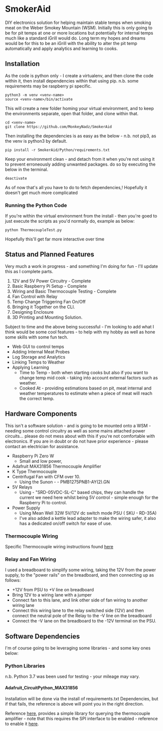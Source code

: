 


# SmokerAid

DIY electronics solution for helping maintain stable temps when smoking meat on the Weber Smokey Mountain (WSM). Initially this is only going to be for pit temps at one or more locations but potentially for internal temps much like a standard iGrill would do.  Long term my hopes and dreams would be for this to be an iGrill with the ability to alter the pit temp automatically and apply analytics and learning to cooks.

## Installation
As the code is python only - I create a virtualenv, and then clone the code within it, then install dependencies within that using pip. n.b. some requirements may be raspberry pi specific.

    python3 -m venv <venv-name>    
    source <venv-name>/bin/activate

This will create a new folder homing your virtual environment, and to keep the environments separate, open that folder, and clone within that.

    cd <venv-name>
    git clone https://github.com/MonkeyNadz/SmokerAid

Then installing the dependencies is as easy as the below - n.b. not pip3, as the venv is python3 by default.

    pip install -r SmokerAid/Python/requirements.txt

Keep your environment clean - and detach from it when you're not using it to prevent erroneously adding unwanted packages. do so by executing the below in the terminal.

    deactivate

As of now that's all you have to do to fetch dependencies,! Hopefully it doesn't get much more complicated

### Running the Python Code

If you're within the virtual environment from the install - then you're goed to just execute the scripts as you'd normally do, example as below:

    python ThermocoupleTest.py

Hopefully this'll get far more interactive over time

## Status and Planned Features

Very much a work in progress - and something I'm doing for fun - I'll update this as I complete parts.

 1. 12V and 5V Power Circuitry - Complete
 2. Basic Raspberry Pi Setup - Complete
 3. Wiring and Basic Thermocouple Testing - Complete
 4. Fan Control with Relay
 5. Temp Change Triggering Fan On/Off
 6. Bringing it Together on the CLI.
 7. Designing Enclosure
 8. 3D Printing and Mounting Solution.

Subject to time and the above being successful - I'm looking to add what I think would be some cool features - to help with my hobby as well as hone some skills with some fun tech.

 - Web GUI to control temps
 - Adding Internal Meat Probes
 - Log Storage and Analytics
 - Linking Temps to Weather
 - Applying Learning
	 - Time to Temp - both when starting cooks but also if you want to change temp mid cook -  taking into account external factors such as weather.
	 - Cooked At - providing estimations based on pit, meat internal and weather temperatures to estimate when a piece of meat will reach the correct temp.

## Hardware Components
This isn't a software solution - and is going to be mounted onto a WSM - needing some control circuitry as well as some mains attached power circuits... please do not mess about with this if you're not comfortable with electronics. If you are in doubt or do not have prior experience - please contact an electrician for assistance.

 - Raspberry Pi Zero W
	 - Small and low power,
 - Adafruit MAX31856 Thermocouple Amplifier
 - K Type Thermocouple
 - Centrifugal Fan with CFM over 10.
	 - Using the Sunon - -   PMB1275PNB1-AY(2).GN
- 5V Relays
	- Using - "SRD-05VDC-SL-C" based chips, they can handle the current we need here whilst being 5V control - simple enough for the Raspberry Pi to control.
 - Power Supply
	 - Using Mean Well  32W 5V/12V dc switch mode PSU ( SKU - RD-35A)
	 - I've also added a kettle lead adapter to make the wiring safer, it also has a dedicated on/off switch for ease of use.

### Thermocouple Wiring
Specific Thermocouple wiring instructions found [here](https://learn.adafruit.com/adafruit-max31856-thermocouple-amplifier/python-circuitpython#python-computer-wiring-5-5)

### Relay and Fan Wiring
I used a breadboard to simplify some wiring, taking the 12V from the power supply, to the "power rails" on the breadboard, and then connecting up as follows:

 - +12V from PSU to +V line on breadboard
 - Bring 12V to a wiring lane with a jumper
 - Connect fan to this lane, and link other side of fan wiring to another wiring lane
 - Connect this wiring lane to the relay switched side (12V) and then connect the neutral pole of  the Relay to the -V line on the breadboard
 - Connect the -V lane on the breadboard to the -12V terminal on the PSU.

## Software Dependencies
I'm of course going to be leveraging some libraries  - and some key ones below:

### Python Libraries
n.b. Python 3.7 was been used for testing - your mileage may vary.

#### Adafruit_CircuitPython_MAX31856
Installation will be done via the install of requirements.txt Dependencies, but if that fails, the reference is above will point you in the right direction.

Reference [here](https://github.com/adafruit/Adafruit_CircuitPython_MAX31856), provides a simple library for querying the thermocouple amplifier - note that this requires the SPI interface to be enabled - reference to enable it  [here](https://www.raspberrypi-spy.co.uk/2014/08/enabling-the-spi-interface-on-the-raspberry-pi/).
